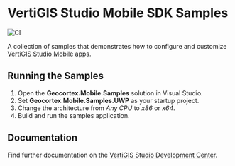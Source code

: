 # VertiGIS Studio Mobile SDK Samples

![CI](https://github.com/geocortex/vertigis-mobile-samples/workflows/CI/badge.svg)

A collection of samples that demonstrates how to configure and customize [VertiGIS Studio Mobile](https://www.vertigisstudio.com/products/vertigis-studio-mobile/) apps.

## Running the Samples

1. Open the **Geocortex.Mobile.Samples** solution in Visual Studio.
1. Set **Geocortex.Mobile.Samples.UWP** as your startup project.
1. Change the architecture from _Any CPU_ to _x86_ or _x64_.
1. Build and run the samples application.

## Documentation

Find further documentation on the [VertiGIS Studio Development Center](https://developers.geocortex.com/docs/mobile/overview).
